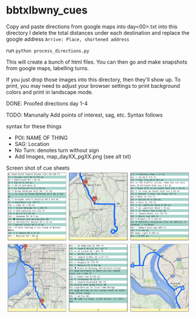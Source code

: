 bbtxlbwny_cues
==============

Copy and paste directions from google maps into day<00>.txt into this directory
I delete the total distances under each destination and replace the google address
`Arrive: Place, shortened address`

run `python process_directions.py`

This will create a bunch of html files. You can then go and make snapshots from google maps, labelling turns.

If you just drop those images into this directory, then they'll show up. To print, you may need to adjust your
browser settings to print background colors and print in landscape mode.

DONE:
Proofed directions day 1-4

TODO:
Manunally Add points of interest, sag, etc. Syntax follows

syntax for these things

* POI: NAME OF THING
* SAG: Location
* No Turn: denotes turn without sign
* Add Images, map\_dayXX\_pgXX.png (see alt txt) 

Screen shot of cue sheets
![img](screen_shot.png)
